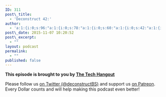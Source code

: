 ```yaml
---
ID: 311
post\_title:
  - 'Deconstruct 42:'
author:
  - 'a:1:{i:0;s:96:"a:1:{i:0;s:78:"a:1:{i:0;s:60:"a:1:{i:0;s:42:"a:1:{i:0;s:24:"a:1:{i:0;s:7:"patrice";}";}";}";}";}";}'
post\_date: 2015-11-07 10:20:52
post\_excerpt:
  - ""
layout: podcast
permalink:
  - ""
published: false
---
```


<p></p>
<p><strong>This episode is brought to you by <a href="http://thetechhangout.com">The Tech Hangout</a></strong>
</p>
<p>
Please follow us <a href="http://twitter.com/deconstructBS">on Twitter (@deconstructBS)</a> and support us <a href="http://patreon.com/deconstruct">on Patreon</a>. Every Dollar counts and will help making this podcast even better!
</p>